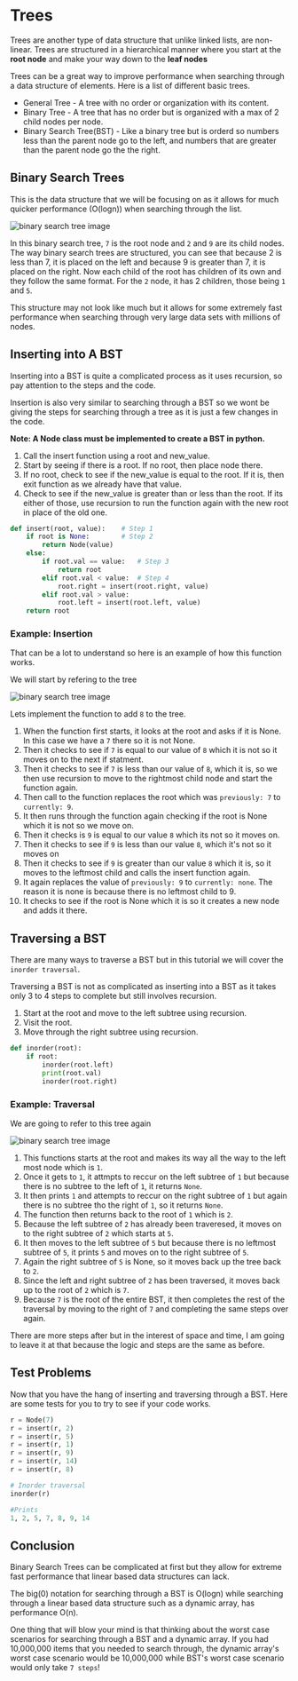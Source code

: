 # Trees

Trees are another type of data structure that unlike linked lists, are non-linear. Trees are structured in a hierarchical manner where you start at the **root node** and make your way down to the **leaf nodes** 

Trees can be a great way to improve performance when searching through a data structure of elements. Here is a list of different basic trees.

* General Tree - A tree with no order or organization with its content.
* Binary Tree - A tree that has no order but is organized with a max of 2 child nodes per node.
* Binary Search Tree(BST) - Like a binary tree but is orderd so numbers less than the parent node go to the left, and numbers that are greater than the parent node go the the right.

## Binary Search Trees

This is the data structure that we will be focusing on as it allows for much quicker performance (O(logn)) when searching through the list.

![binary search tree image](https://miro.medium.com/max/1400/1*4M5MU3CqJYGNExEi5Ttuew.png)

In this binary search tree, `7` is the root node and `2` and `9` are its child nodes. The way binary search trees are structured, you can see that because 2 is less than 7, it is placed on the left and because 9 is greater than 7, it is placed on the right. Now each child of the root has children of its own and they follow the same format. For the `2` node, it has 2 children, those being `1` and `5`. 

This structure may not look like much but it allows for some extremely fast performance when searching through very large data sets with millions of nodes.

## Inserting into A BST

Inserting into a BST is quite a complicated process as it uses recursion, so pay attention to the steps and the code.

Insertion is also very similar to searching through a BST so we wont be giving the steps for searching through a tree as it is just a few changes in the code.

**Note: A Node class must be implemented to create a BST in python.**

1. Call the insert function using a root and new_value.
2. Start by seeing if there is a root. If no root, then place node there.
3. If no root, check to see if the new_value is equal to the root. If it is, then exit function as we already have that value.
4. Check to see if the new_value is greater than or less than the root. If its either of those, use recursion to run the function again with the new root in place of the old one.

```python
def insert(root, value):    # Step 1
	if root is None:        # Step 2
		return Node(value)
	else:
		if root.val == value:   # Step 3
			return root
		elif root.val < value:  # Step 4
			root.right = insert(root.right, value)
		elif root.val > value:                      
			root.left = insert(root.left, value)
	return root
```

### Example: Insertion

That can be a lot to understand so here is an example of how this function works.

We will start by refering to the tree 

![binary search tree image](https://miro.medium.com/max/1400/1*4M5MU3CqJYGNExEi5Ttuew.png)

Lets implement the function to add `8` to the tree. 

1. When the function first starts, it looks at the root and asks if it is None. In this case we have a `7` there so it is not None.
2. Then it checks to see if `7` is equal to our value of `8` which it is not so it moves on to the next if statment.
3. Then it checks to see if `7` is less than our value of `8`, which it is, so we then use recursion to move to the rightmost child node and start the function again.
4. Then call to the function replaces the root which was `previously: 7` to `currently: 9`.
5. It then runs through the function again checking if the root is None which it is not so we move on.
6. Then it checks is `9` is equal to our value `8` which its not so it moves on.
7. Then it checks to see if `9` is less than our value `8`, which it's not so it moves on
8. Then it checks to see if `9` is greater than our value `8` which it is, so it moves to the leftmost child and calls the insert function again.
9. It again replaces the value of `previously: 9` to `currently: none`. The reason it is none is because there is no leftmost child to 9.
10. It checks to see if the root is None which it is so it creates a new node and adds it there.

## Traversing a BST

There are many ways to traverse a BST but in this tutorial we will cover the `inorder traversal`.

Traversing a BST is not as complicated as inserting into a BST as it takes only 3 to 4 steps to complete but still involves recursion.

1. Start at the root and move to the left subtree using recursion.
2. Visit the root.
3. Move through the right subtree using recursion.

```python
def inorder(root):
	if root:
		inorder(root.left)
		print(root.val)
		inorder(root.right)
```

### Example: Traversal

We are going to refer to this tree again

![binary search tree image](https://miro.medium.com/max/1400/1*4M5MU3CqJYGNExEi5Ttuew.png)

1. This functions starts at the root and makes its way all the way to the left most node which is `1`.
2. Once it gets to `1`, it attmpts to reccur on the left subtree of `1` but because there is no subtree to the left of `1`, it returns `None`.
3. It then prints `1` and attempts to reccur on the right subtree of `1` but again there is no subtree tho the right of `1`, so it returns `None`.
4. The function then returns back to the root of `1` which is `2`.
5. Because the left subtree of `2` has already been traveresed, it moves on to the right subtree of `2` which starts at `5`.
6. It then moves to the left subtree of `5` but because there is no leftmost subtree of `5`, it prints `5` and moves on to the right subtree of `5`.
7. Again the right subtree of `5` is None, so it moves back up the tree back to `2`. 
8. Since the left and right subtree of `2` has been traversed, it moves back up to the root of `2` which is `7`. 
9. Because `7` is the root of the entire BST, it then completes the rest of the traversal by moving to the right of `7` and completing the same steps over again.

There are more steps after but in the interest of space and time, I am going to leave it at that because the logic and steps are the same as before.
## Test Problems

Now that you have the hang of inserting and traversing through a BST. Here are some tests for you to try to see if your code works.

```python
r = Node(7)
r = insert(r, 2)
r = insert(r, 5)
r = insert(r, 1)
r = insert(r, 9)
r = insert(r, 14)
r = insert(r, 8)

# Inorder traversal
inorder(r)

#Prints
1, 2, 5, 7, 8, 9, 14
```

## Conclusion

Binary Search Trees can be complicated at first but they allow for extreme fast performance that linear based data structures can lack.

The big(0) notation for searching through a BST is O(logn) while searching through a linear based data structure such as a dynamic array, has performance O(n).

One thing that will blow your mind is that thinking about the worst case scenarios for searching through a BST and a dynamic array. If you had 10,000,000 items that you needed to search through, the dynamic array's worst case scenario would be 10,000,000 while BST's worst case scenario would only take `7 steps`!